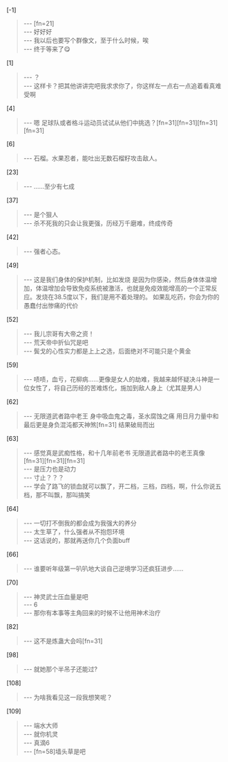 
[-1] 
>--- [fn=21]<br>
>--- 好好好<br>
>--- 我以后也要写个群像文，至于什么时候，唉<br>
>--- 终于等来了😋<br>

[1] 
>--- ？<br>
>--- 这样卡？把其他讲讲完吧我求求你了，你这样左一点右一点追着看真难受啊<br>

[4] 
>--- 嗯
足球队或者格斗运动员试试从他们中挑选？[fn=31][fn=31][fn=31][fn=31]<br>

[6] 
>--- 石榴。水果忍者，能吐出无数石榴籽攻击敌人。<br>

[23] 
>--- ……至少有七成<br>

[37] 
>--- 是个狠人<br>
>--- 杀不死我的只会让我更强，历经万千磨难，终成传奇<br>

[42] 
>--- 强者心态。<br>

[49] 
>--- 这是我们身体的保护机制，比如发烧
是因为你感染，然后身体体温增加，体温增加会导致免疫系统被激活，也就是免疫效能增高的一个正常反应。发烧在38.5度以下，我们是用不着处理的。
如果乱吃药，你会为你的愚蠢付出惨痛的代价<br>

[52] 
>--- 我儿宗哥有大帝之资！<br>
>--- 荒天帝中折仙咒是吧<br>
>--- 鬓戈的心性实力都是上上之选，后面绝对不可能只是个黄金<br>

[59] 
>--- 啧啧，血亏，花柳病……更像是女人的劫难，我越来越怀疑决斗神是一位女性了，将自己历经的苦难炼化，施加到敌人身上（尤其是男人）<br>

[62] 
>--- 无限道武者路中老王
身中吸血鬼之毒，圣水腐蚀之痛
用日月力量中和
最后更是身负混沌都天神煞[fn=31]
结果破局而出<br>

[63] 
>--- 感觉真是武痴性格，和十几年前老书
无限道武者路中的老王真像[fn=31][fn=31][fn=31]<br>
>--- 是压力也是动力<br>
>--- 寸止？？？<br>
>--- 学会了路飞的锁血就可以飘了，开二档，三档，四档，啊，什么你说五档，那不叫飘，那叫搞笑<br>

[64] 
>--- 一切打不倒我的都会成为我强大的养分<br>
>--- 太生草了，什么强者从不抱怨环境<br>
>--- 这话说的，那就再送你几个负面buff<br>

[66] 
>--- 谁要听年级第一叭叭地大谈自己逆境学习还疯狂进步……<br>

[70] 
>--- 神灵武士压血量是吧<br>
>--- 6<br>
>--- 那你有本事等主角回来的时候不让他用神术治疗<br>

[82] 
>--- 这不是炼蛊大会吗[fn=31]<br>

[98] 
>--- 就她那个半吊子还能过?<br>

[108] 
>--- 为啥我看见这一段我想笑呢？<br>

[109] 
>--- 端水大师<br>
>--- 就你机灵<br>
>--- 真滴6<br>
>--- [fn=58]墙头草是吧<br>
